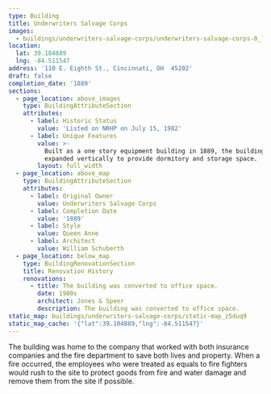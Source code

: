 ```yaml
---
type: Building
title: Underwriters Salvage Corps
images:
  - buildings/underwriters-salvage-corps/underwriters-salvage-corps-0_l6nbg2
location:
  lat: 39.104889
  lng: -84.511547
address: '110 E. Eighth St., Cincinnati, OH  45202'
draft: false
completion_date: '1889'
sections:
  - page_location: above_images
    type: BuildingAttributeSection
    attributes:
      - label: Historic Status
        value: 'Listed on NRHP on July 15, 1982'
      - label: Unique Features
        value: >-
          Built as a one story equipment building in 1889, the building was
          expanded vertically to provide dormitory and storage space.
        layout: full_width
  - page_location: above_map
    type: BuildingAttributeSection
    attributes:
      - label: Original Owner
        value: Underwriters Salvage Corps
      - label: Completion Date
        value: '1889'
      - label: Style
        value: Queen Anne
      - label: Architect
        value: William Schuberth
  - page_location: below_map
    type: BuildingRenovationSection
    title: Renovation History
    renovations:
      - title: The building was converted to office space.
        date: 1980s
        architect: Jones & Speer
        description: The building was converted to office space.
static_map: buildings/underwriters-salvage-corps/static-map_z5duq9
static_map_cache: '{"lat":39.104889,"lng":-84.511547}'
---
```


The building was home to the company that worked with both insurance companies and the fire department to save both lives and property. When a fire occurred, the employees who were treated as equals to fire fighters would rush to the site to protect goods from fire and water damage and remove them from the site if possible.
